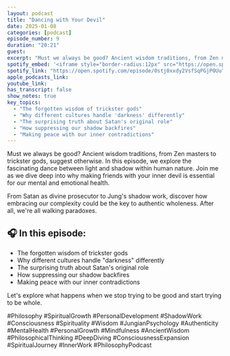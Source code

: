 ```yaml
---
layout: podcast
title: "Dancing with Your Devil"
date: 2025-01-08
categories: [podcast]
episode_number: 9
duration: "20:21"
guest: 
excerpt: "Must we always be good? Ancient wisdom traditions, from Zen masters to trickster gods, suggest otherwise. In this episode, we explore the fascinating dance between light and shadow within human nature."
spotify_embed: '<iframe style="border-radius:12px" src="https://open.spotify.com/embed/episode/0stj0xxdy2VsfSqPGjP0Uu?utm_source=generator" width="100%" height="352" frameBorder="0" allowfullscreen="" allow="autoplay; clipboard-write; encrypted-media; fullscreen; picture-in-picture" loading="lazy"></iframe>'
spotify_link: "https://open.spotify.com/episode/0stj0xxdy2VsfSqPGjP0Uu"
apple_podcasts_link: 
youtube_link: 
has_transcript: false
show_notes: true
key_topics:
  - "The forgotten wisdom of trickster gods"
  - "Why different cultures handle 'darkness' differently"
  - "The surprising truth about Satan's original role"
  - "How suppressing our shadow backfires"
  - "Making peace with our inner contradictions"
---
```


Must we always be good? Ancient wisdom traditions, from Zen masters to trickster gods, suggest otherwise. In this episode, we explore the fascinating dance between light and shadow within human nature. Join me as we dive deep into why making friends with your inner devil is essential for our mental and emotional health.

From Satan as divine prosecutor to Jung's shadow work, discover how embracing our complexity could be the key to authentic wholeness. After all, we're all walking paradoxes.

## 🎧 In this episode:

- The forgotten wisdom of trickster gods
- Why different cultures handle "darkness" differently
- The surprising truth about Satan's original role
- How suppressing our shadow backfires
- Making peace with our inner contradictions

Let's explore what happens when we stop trying to be good and start trying to be whole.

#Philosophy #SpiritualGrowth #PersonalDevelopment #ShadowWork #Consciousness #Spirituality #Wisdom #JungianPsychology #Authenticity #MentalHealth #PersonalGrowth #Mindfulness #AncientWisdom #PhilosophicalThinking #DeepDiving #ConsciousnessExpansion #SpiritualJourney #InnerWork #PhilosophyPodcast
